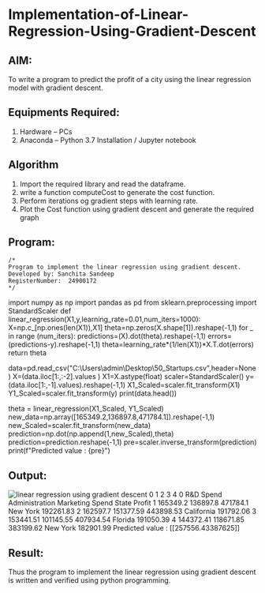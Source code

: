 # Implementation-of-Linear-Regression-Using-Gradient-Descent

## AIM:
To write a program to predict the profit of a city using the linear regression model with gradient descent.

## Equipments Required:
1. Hardware – PCs
2. Anaconda – Python 3.7 Installation / Jupyter notebook

## Algorithm
1. Import the required library and read the dataframe.
2. write a function computeCost to generate the cost function.
3. Perform iterations og gradient steps with learning rate.
4. Plot the Cost function using gradient descent and generate the required graph  


## Program:
```
/*
Program to implement the linear regression using gradient descent.
Developed by: Sanchita Sandeep 
RegisterNumber:  24900172
*/
```
import numpy as np
import pandas as pd
from sklearn.preprocessing import StandardScaler
def linear_regression(X1,y,learning_rate=0.01,num_iters=1000):
    X=np.c_[np.ones(len(X1)),X1]
    theta=np.zeros(X.shape[1]).reshape(-1,1)
    for _ in range (num_iters):
        predictions=(X).dot(theta).reshape(-1,1)
        errors=(predictions-y).reshape(-1,1)
        theta=learning_rate*(1/len(X1))*X.T.dot(errors)
        return theta
    
data=pd.read_csv("C:\\Users\\admin\\Desktop\\50_Startups.csv",header=None)
X=(data.iloc[1:,:-2].values  )
X1=X.astype(float)
scaler=StandardScaler()
y=(data.iloc[1:,-1].values).reshape(-1,1)
X1_Scaled=scaler.fit_transform(X1)
Y1_Scaled=scaler.fit_transform(y)
print(data.head())

theta = linear_regression(X1_Scaled, Y1_Scaled)
new_data=np.array([165349.2,136897.8,471784.1]).reshape(-1,1)
new_Scaled=scaler.fit_transform(new_data)
prediction=np.dot(np.append(1,new_Scaled),theta)
prediction=prediction.reshape(-1,1)
pre=scaler.inverse_transform(prediction)
print(f"Predicted value : {pre}")

## Output:
![linear regression using gradient descent](sam.png)
          0               1                2           3          4
0  R&D Spend  Administration  Marketing Spend       State     Profit
1   165349.2        136897.8         471784.1    New York  192261.83
2   162597.7       151377.59        443898.53  California  191792.06
3  153441.51       101145.55        407934.54     Florida  191050.39
4  144372.41       118671.85        383199.62    New York  182901.99
Predicted value : [[257556.43387625]]


## Result:
Thus the program to implement the linear regression using gradient descent is written and verified using python programming.
